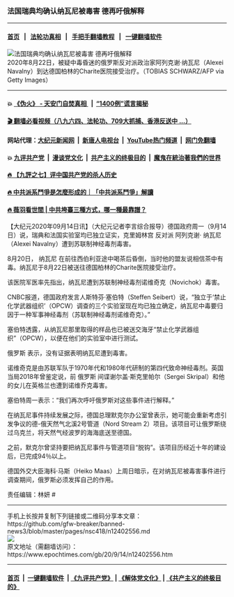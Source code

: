 ### 法国瑞典均确认纳瓦尼被毒害 德再吁俄解释
------------------------

#### [首页](https://github.com/gfw-breaker/banned-news3/blob/master/README.md) &nbsp;&nbsp;|&nbsp;&nbsp; [法轮功真相](https://github.com/begood0513/basic/blob/master/README.md)  &nbsp;&nbsp;|&nbsp;&nbsp; [手把手翻墙教程](https://github.com/gfw-breaker/guides/wiki)  &nbsp;&nbsp;|&nbsp;&nbsp; [一键翻墙软件](https://github.com/gfw-breaker/nogfw/blob/master/README.md)  



<div><img alt="法国瑞典均确认纳瓦尼被毒害 德再吁俄解释" class="attachment-djy_600_400 size-djy_600_400 wp-post-image" src="https://i.epochtimes.com/assets/uploads/2020/09/GettyImages-1228419821-600x400.jpg"/>
<div class="caption">
 2020年8月22日，被疑中毒昏迷的俄罗斯反对派政治家阿列克谢·纳瓦尼（Alexei Navalny）到达德国柏林的Charite医院接受治疗。（TOBIAS SCHWARZ/AFP via Getty Images）
</div></div><hr/>

#### 💥 [《伪火》 - 天安门自焚真相 ](http://141.164.51.119:10000/videos/blog/weihuo.html)&nbsp; |&nbsp; [“1400例”谎言揭秘  ](http://141.164.51.119:10000/videos/blog/jiexi1400.html)

#### [ 🎬  翻墙必看视频（八九六四、法轮功、709大抓捕、香港反送中 ...）](https://github.com/gfw-breaker/links/blob/master/banned.md)

#### 网站代理：[大纪元新闻网](http://167.172.10.89:10080/gb/) &nbsp;|&nbsp; [新唐人电视台](http://167.172.10.89:8808/gb/)  &nbsp;|&nbsp; [YouTube热门频道](http://158.247.203.241/youtube.html) &nbsp;|&nbsp; [网门免翻墙](http://158.247.203.241:11000/show.aspx?name=ogHome)

#### 💥 [九评共产党](http://141.164.51.119:10000/videos/res/jiuping/)&nbsp; |&nbsp; [漫谈党文化](http://141.164.51.119:10000/videos/res/mtdwh/)&nbsp; |&nbsp; [共产主义的终极目的](http://141.164.51.119:10000/videos/res/zjmd/)&nbsp; |&nbsp; [魔鬼在統治著我們的世界](http://141.164.51.119:10000/videos/res/TheSpecter/)  

#### [ 🔥  【九評之七】评中国共产党的杀人历史](http://141.164.51.119:10000/videos/news/../res/jiuping/index.html)

#### [ 🔥  中共派系鬥爭是怎麼形成的｜「中共派系鬥爭」解讀](http://141.164.51.119:10000/videos/news/don02.html)

#### [ 🔥  薇羽看世間 | 中共垮臺三種方式，哪一種最靠譜？](http://141.164.51.119:10000/videos/news/weiyu01.html)

<div><p>
 【大纪元2020年09月14日讯】（大纪元记者李言综合报导）德国政府周一（9月14日）说，瑞典和法国实验室均已独立证实，克里姆林宫
 <ok href="https://www.epochtimes.com/gb/tag/%E5%8F%8D%E5%AF%B9%E6%B4%BE.html">
  反对派
 </ok>
 阿列克谢·
 <ok href="https://www.epochtimes.com/gb/tag/%E7%BA%B3%E7%93%A6%E5%B0%BC.html">
  纳瓦尼
 </ok>
 （Alexei Navalny）遭到苏联制神经毒剂毒害。
</p>
<p>
 8月20日，
 <ok href="https://www.epochtimes.com/gb/tag/%E7%BA%B3%E7%93%A6%E5%B0%BC.html">
  纳瓦尼
 </ok>
 在前往西伯利亚途中喝茶后昏倒，当时他的盟友说相信茶中有毒。纳瓦尼于8月22日被送往德国柏林的Charite医院接受治疗。
</p>
<p>
 该医院军医率先指出，纳瓦尼遭到苏联制神经毒剂诺维奇克（Novichok）毒害。
</p>
<p>
 CNBC报道，德国政府发言人斯特芬·塞伯特（Steffen Seibert）说，“独立于‘禁止化学武器组织’（OPCW）调查的三个实验室现在均已独立确定，纳瓦尼中毒要归因于一种军事神经毒剂（苏联制神经毒剂诺维奇克）。”
</p>
<p>
 塞伯特透露，从纳瓦尼那里取得的样品也已被送交海牙“禁止化学武器组织”（OPCW），以便在他们的实验室中进行测试。
</p>
<p>
 <ok href="https://www.epochtimes.com/gb/tag/%E4%BF%84%E7%BD%97%E6%96%AF.html">
  俄罗斯
 </ok>
 表示，没有证据表明纳瓦尼遭到毒害。
</p>
<p>
 诺维奇克是由苏联军队于1970年代和1980年代研制的第四代致命神经毒剂。英国当局2018年曾鉴定说，前
 <ok href="https://www.epochtimes.com/gb/tag/%E4%BF%84%E7%BD%97%E6%96%AF.html">
  俄罗斯
 </ok>
 间谍谢尔盖·斯克里帕尔（Sergei Skripal）和他的女儿在英格兰也遭到诺维乔克毒害。
</p>
<p>
 塞伯特周一表示：“我们再次呼吁俄罗斯对这些事件进行解释。”
</p>
<p>
 在纳瓦尼事件持续发展之际，德国总理默克尔办公室曾表示，她可能会重新考虑引发争议的德-俄天然气北溪2号管道（Nord Stream 2）项目。该项目可让俄罗斯绕过乌克兰，将天然气经波罗的海海底送至德国。
</p>
<p>
 之前，默克尔曾坚持要把纳瓦尼事件与管道项目“脱钩”。该项目历经近十年的建设后，已完成94％以上。
</p>
<p>
 德国外交大臣海科·马斯（Heiko Maas）上周日暗示，在对纳瓦尼被毒害事件进行调查期间，俄罗斯必须发挥自己的作用。
</p>
<p>
 责任编辑：林妍 #
</p>
<div id="gtx-anchor" style="position: absolute; visibility: hidden; left: 254px; top: 52px; width: 107px; height: 19px;">
</div>
</div>
<hr/>
手机上长按并复制下列链接或二维码分享本文章：<br/>
https://github.com/gfw-breaker/banned-news3/blob/master/pages/nsc418/n12402556.md <br/>
<a href='https://github.com/gfw-breaker/banned-news3/blob/master/pages/nsc418/n12402556.md'><img src='https://github.com/gfw-breaker/banned-news3/blob/master/pages/nsc418/n12402556.md.png'/></a> <br/>
原文地址（需翻墙访问）：https://www.epochtimes.com/gb/20/9/14/n12402556.htm


------------------------
#### [首页](https://github.com/gfw-breaker/banned-news3/blob/master/README.md) &nbsp;|&nbsp; [一键翻墙软件](https://github.com/gfw-breaker/nogfw/blob/master/README.md) &nbsp;| [《九评共产党》](https://github.com/gfw-breaker/9ping.md/blob/master/README.md#九评之一评共产党是什么) | [《解体党文化》](https://github.com/gfw-breaker/jtdwh.md/blob/master/README.md) | [《共产主义的终极目的》](https://github.com/gfw-breaker/gczydzjmd.md/blob/master/README.md)


<img src='http://gfw-breaker.win/banned-news3/pages/nsc418/n12402556.md' width='0px' height='0px'/>
